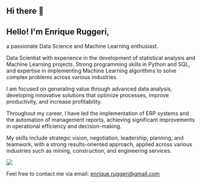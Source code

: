 ## Hi there 👋

## Hello! I'm Enrique Ruggeri, 
a passionate Data Science and Machine Learning enthusiast.

Data Scientist with experience in the development of statistical analysis and Machine Learning projects. Strong programming skills in Python and SQL, and expertise in implementing Machine Learning algorithms to solve complex problems across various industries.

I am focused on generating value through advanced data analysis, developing innovative solutions that optimize processes, improve productivity, and increase profitability.

Throughout my career, I have led the implementation of ERP systems and the automation of management reports, achieving significant improvements in operational efficiency and decision-making.

My skills include strategic vision, negotiation, leadership, planning, and teamwork, with a strong results-oriented approach, applied across various industries such as mining, construction, and engineering services.

[![](https://img.shields.io/badge/LinkedIn-0077B5?style=for-the-badge&logo=linkedin&logoColor=white)](https://www.linkedin.com/in/enrique-ruggeri/)

Feel free to contact me via email: enrique.ruggeri@gmail.com

